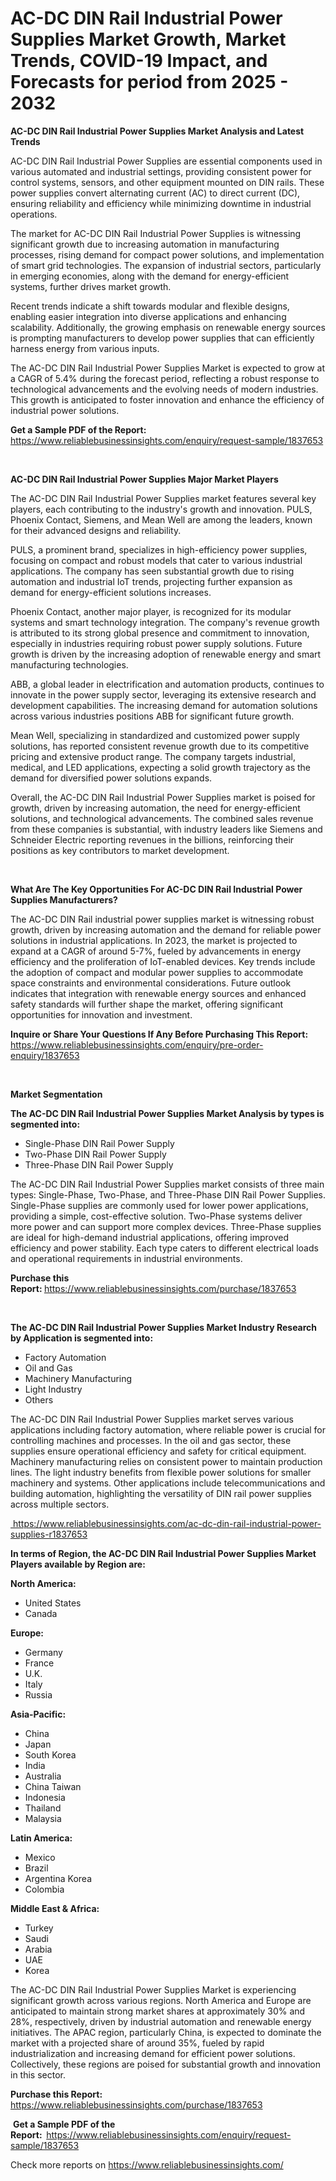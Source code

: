 <p><h1>AC-DC DIN Rail Industrial Power Supplies Market Growth, Market Trends, COVID-19 Impact, and Forecasts for period from 2025 - 2032</h1></p><p><strong>AC-DC DIN Rail Industrial Power Supplies Market Analysis and Latest Trends</strong></p>
<p><p>AC-DC DIN Rail Industrial Power Supplies are essential components used in various automated and industrial settings, providing consistent power for control systems, sensors, and other equipment mounted on DIN rails. These power supplies convert alternating current (AC) to direct current (DC), ensuring reliability and efficiency while minimizing downtime in industrial operations. </p><p>The market for AC-DC DIN Rail Industrial Power Supplies is witnessing significant growth due to increasing automation in manufacturing processes, rising demand for compact power solutions, and implementation of smart grid technologies. The expansion of industrial sectors, particularly in emerging economies, along with the demand for energy-efficient systems, further drives market growth. </p><p>Recent trends indicate a shift towards modular and flexible designs, enabling easier integration into diverse applications and enhancing scalability. Additionally, the growing emphasis on renewable energy sources is prompting manufacturers to develop power supplies that can efficiently harness energy from various inputs. </p><p>The AC-DC DIN Rail Industrial Power Supplies Market is expected to grow at a CAGR of 5.4% during the forecast period, reflecting a robust response to technological advancements and the evolving needs of modern industries. This growth is anticipated to foster innovation and enhance the efficiency of industrial power solutions.</p></p>
<p><strong>Get a Sample PDF of the Report:&nbsp;</strong> <a href="https://www.reliablebusinessinsights.com/enquiry/request-sample/1837653?utm_campaign=3131&utm_medium=2&utm_source=Github&utm_content=ia&utm_term=12042025&utm_id=ac-dc-din-rail-industrial-power-supplies">https://www.reliablebusinessinsights.com/enquiry/request-sample/1837653</a></p>
<p>&nbsp;</p>
<p><strong>AC-DC DIN Rail Industrial Power Supplies Major Market Players</strong></p>
<p><p>The AC-DC DIN Rail Industrial Power Supplies market features several key players, each contributing to the industry's growth and innovation. PULS, Phoenix Contact, Siemens, and Mean Well are among the leaders, known for their advanced designs and reliability.</p><p>PULS, a prominent brand, specializes in high-efficiency power supplies, focusing on compact and robust models that cater to various industrial applications. The company has seen substantial growth due to rising automation and industrial IoT trends, projecting further expansion as demand for energy-efficient solutions increases.</p><p>Phoenix Contact, another major player, is recognized for its modular systems and smart technology integration. The company's revenue growth is attributed to its strong global presence and commitment to innovation, especially in industries requiring robust power supply solutions. Future growth is driven by the increasing adoption of renewable energy and smart manufacturing technologies.</p><p>ABB, a global leader in electrification and automation products, continues to innovate in the power supply sector, leveraging its extensive research and development capabilities. The increasing demand for automation solutions across various industries positions ABB for significant future growth.</p><p>Mean Well, specializing in standardized and customized power supply solutions, has reported consistent revenue growth due to its competitive pricing and extensive product range. The company targets industrial, medical, and LED applications, expecting a solid growth trajectory as the demand for diversified power solutions expands.</p><p>Overall, the AC-DC DIN Rail Industrial Power Supplies market is poised for growth, driven by increasing automation, the need for energy-efficient solutions, and technological advancements. The combined sales revenue from these companies is substantial, with industry leaders like Siemens and Schneider Electric reporting revenues in the billions, reinforcing their positions as key contributors to market development.</p></p>
<p>&nbsp;</p>
<p><strong>What Are The Key Opportunities For AC-DC DIN Rail Industrial Power Supplies Manufacturers?</strong></p>
<p><p>The AC-DC DIN Rail industrial power supplies market is witnessing robust growth, driven by increasing automation and the demand for reliable power solutions in industrial applications. In 2023, the market is projected to expand at a CAGR of around 5-7%, fueled by advancements in energy efficiency and the proliferation of IoT-enabled devices. Key trends include the adoption of compact and modular power supplies to accommodate space constraints and environmental considerations. Future outlook indicates that integration with renewable energy sources and enhanced safety standards will further shape the market, offering significant opportunities for innovation and investment.</p></p>
<p><strong>Inquire or Share Your Questions If Any Before Purchasing This Report:</strong> <a href="https://www.reliablebusinessinsights.com/enquiry/pre-order-enquiry/1837653?utm_campaign=3131&utm_medium=2&utm_source=Github&utm_content=ia&utm_term=12042025&utm_id=ac-dc-din-rail-industrial-power-supplies">https://www.reliablebusinessinsights.com/enquiry/pre-order-enquiry/1837653</a></p>
<p>&nbsp;</p>
<p><strong>Market Segmentation</strong></p>
<p><strong>The AC-DC DIN Rail Industrial Power Supplies Market Analysis by types is segmented into:</strong></p>
<p><ul><li>Single-Phase DIN Rail Power Supply</li><li>Two-Phase DIN Rail Power Supply</li><li>Three-Phase DIN Rail Power Supply</li></ul></p>
<p><p>The AC-DC DIN Rail Industrial Power Supplies market consists of three main types: Single-Phase, Two-Phase, and Three-Phase DIN Rail Power Supplies. Single-Phase supplies are commonly used for lower power applications, providing a simple, cost-effective solution. Two-Phase systems deliver more power and can support more complex devices. Three-Phase supplies are ideal for high-demand industrial applications, offering improved efficiency and power stability. Each type caters to different electrical loads and operational requirements in industrial environments.</p></p>
<p><strong>Purchase this Report:&nbsp;</strong><a href="https://www.reliablebusinessinsights.com/purchase/1837653?utm_campaign=3131&utm_medium=2&utm_source=Github&utm_content=ia&utm_term=12042025&utm_id=ac-dc-din-rail-industrial-power-supplies">https://www.reliablebusinessinsights.com/purchase/1837653</a></p>
<p>&nbsp;</p>
<p><strong>The AC-DC DIN Rail Industrial Power Supplies Market Industry Research by Application is segmented into:</strong></p>
<p><ul><li>Factory Automation</li><li>Oil and Gas</li><li>Machinery Manufacturing</li><li>Light Industry</li><li>Others</li></ul></p>
<p><p>The AC-DC DIN Rail Industrial Power Supplies market serves various applications including factory automation, where reliable power is crucial for controlling machines and processes. In the oil and gas sector, these supplies ensure operational efficiency and safety for critical equipment. Machinery manufacturing relies on consistent power to maintain production lines. The light industry benefits from flexible power solutions for smaller machinery and systems. Other applications include telecommunications and building automation, highlighting the versatility of DIN rail power supplies across multiple sectors.</p></p>
<p><a href="https://www.reliablebusinessinsights.com/ac-dc-din-rail-industrial-power-supplies-r1837653?utm_campaign=3131&utm_medium=2&utm_source=Github&utm_content=ia&utm_term=12042025&utm_id=ac-dc-din-rail-industrial-power-supplies">&nbsp;https://www.reliablebusinessinsights.com/ac-dc-din-rail-industrial-power-supplies-r1837653</a></p>
<p><strong>In terms of Region, the AC-DC DIN Rail Industrial Power Supplies Market Players available by Region are:</strong></p>
<p>
    <p> <strong> North America: </strong>
        <ul>
            <li>United States</li>
            <li>Canada</li>
        </ul>
        </p> 
    <p> <strong> Europe: </strong>
        <ul>
            <li>Germany</li>
            <li>France</li>
            <li>U.K.</li>
            <li>Italy</li>
            <li>Russia</li>
        </ul>
        </p> 
    <p> <strong> Asia-Pacific: </strong>
        <ul>
            <li>China</li>
            <li>Japan</li>
            <li>South Korea</li>
            <li>India</li>
            <li>Australia</li>
            <li>China Taiwan</li>
            <li>Indonesia</li>
            <li>Thailand</li>
            <li>Malaysia</li>
        </ul>
        </p> 
    <p> <strong> Latin America: </strong>
        <ul>
            <li>Mexico</li>
            <li>Brazil</li>
            <li>Argentina Korea</li>
            <li>Colombia</li>
        </ul>
        </p> 
    <p> <strong> Middle East & Africa: </strong>
        <ul>
            <li>Turkey</li>
            <li>Saudi</li>
            <li>Arabia</li>
            <li>UAE</li>
            <li>Korea</li>
        </ul>
    </p>
    </p>
<p><p>The AC-DC DIN Rail Industrial Power Supplies Market is experiencing significant growth across various regions. North America and Europe are anticipated to maintain strong market shares at approximately 30% and 28%, respectively, driven by industrial automation and renewable energy initiatives. The APAC region, particularly China, is expected to dominate the market with a projected share of around 35%, fueled by rapid industrialization and increasing demand for efficient power solutions. Collectively, these regions are poised for substantial growth and innovation in this sector.</p></p>
<p><strong>Purchase this Report: </strong><a href="https://www.reliablebusinessinsights.com/purchase/1837653?utm_campaign=3131&utm_medium=2&utm_source=Github&utm_content=ia&utm_term=12042025&utm_id=ac-dc-din-rail-industrial-power-supplies">https://www.reliablebusinessinsights.com/purchase/1837653</a></p>
<p>&nbsp;<strong>Get a Sample PDF of the Report:&nbsp;&nbsp;</strong><a href="https://www.reliablebusinessinsights.com/enquiry/request-sample/1837653?utm_campaign=3131&utm_medium=2&utm_source=Github&utm_content=ia&utm_term=12042025&utm_id=ac-dc-din-rail-industrial-power-supplies">https://www.reliablebusinessinsights.com/enquiry/request-sample/1837653</a></p>
<p><strong></strong></p>
<p>Check more reports on <a href="https://www.reliablebusinessinsights.com/?utm_campaign=3131&utm_medium=2&utm_source=Github&utm_content=ia&utm_term=12042025&utm_id=ac-dc-din-rail-industrial-power-supplies">https://www.reliablebusinessinsights.com/</a></p>